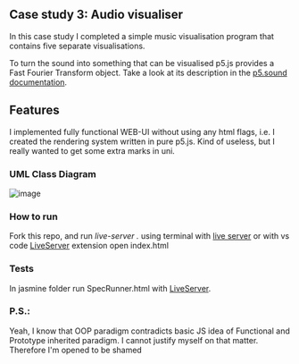 ## Case study 3: Audio visualiser

In this case study I completed a simple music visualisation
program that contains five separate visualisations.

To turn the sound into something that can be visualised p5.js provides
a Fast Fourier Transform object. Take a look at its description in the
[p5.sound documentation](https://p5js.org/reference/#/p5.FFT).

## Features

I implemented fully functional WEB-UI without using any html flags, i.e. I created the rendering system written in pure p5.js. Kind of useless, but I really wanted to get some extra marks in uni. 

### UML Class Diagram
![image](https://github.com/Artem3124/itp2-course-work/assets/101733343/d4cb87d7-d02e-49bd-952b-aaaa43148aec)

### How to run
Fork this repo, and run *live-server .* using terminal with [live server](https://www.npmjs.com/package/live-server) or with vs code [LiveServer](https://marketplace.visualstudio.com/items?itemName=ritwickdey.LiveServer) extension open index.html

### Tests 
In jasmine folder run SpecRunner.html with [LiveServer](https://marketplace.visualstudio.com/items?itemName=ritwickdey.LiveServer).

### P.S.:
Yeah, I know that OOP paradigm contradicts basic JS idea of Functional and Prototype inherited paradigm. I cannot justify myself on that matter. Therefore I'm opened to be shamed
